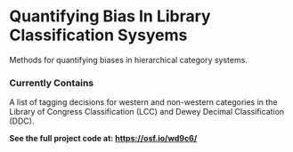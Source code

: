 # Quantifying Bias In Library Classification Sysyems
Methods for quantifying biases in hierarchical category systems.

### Currently Contains
A list of tagging decisions for western and non-western categories in the Library of Congress Classification (LCC) and Dewey Decimal Classification (DDC). 

**See the full project code at: https://osf.io/wd9c6/**
